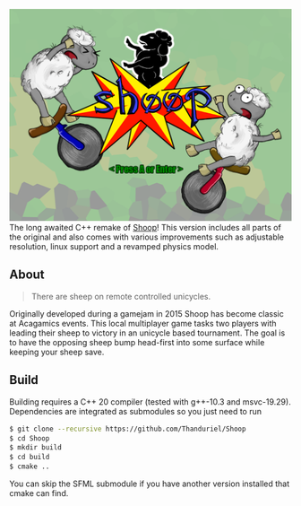 ![Shoop](/content/texture/Background.png)
The long awaited C++ remake of [Shoop](https://github.com/Gnaarf/UnicycleSheep)!
This version includes all parts of the original and also comes with various improvements such as adjustable resolution, linux support and a revamped physics model.

## About
> There are sheep on remote controlled unicycles.

Originally developed during a gamejam in 2015 Shoop has become classic at Acagamics events.
This local multiplayer game tasks two players with leading their sheep to victory in an unicycle based tournament.
The goal is to have the opposing sheep bump head-first into some surface while keeping your sheep save.

## Build
Building requires a C++ 20 compiler (tested with g++-10.3 and msvc-19.29).
Dependencies are integrated as submodules so you just need to run
```sh
$ git clone --recursive https://github.com/Thanduriel/Shoop
$ cd Shoop
$ mkdir build
$ cd build
$ cmake ..
```
You can skip the SFML submodule if you have another version installed that cmake can find.
